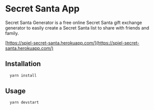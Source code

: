 # Secret Santa App

Secret Santa Generator is a free online Secret Santa gift exchange generator to easily create a Secret Santa list to share
with friends and family.

[https://spiel-secret-santa.herokuapp.com/](https://spiel-secret-santa.herokuapp.com/)

## Installation

```bash
  yarn install
```

## Usage

```bash
  yarn devstart
```
